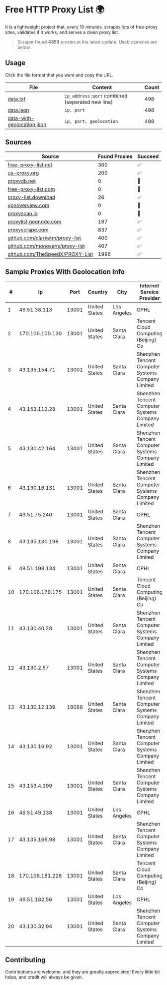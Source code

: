 
# Free HTTP Proxy List 🌍

It is a lightweight project that, every 10 minutes, scrapes lots of free-proxy sites, validates if it works, and serves a clean proxy list.


> Scraper found **4353** proxies at the latest update. Usable proxies are below.

## Usage

Click the file format that you want and copy the URL.


|File|Content|Count|
|----|-------|-----|
|[data.txt](https://raw.githubusercontent.com/themiralay/Proxy-List-World/master/data.txt)|`ip_address:port` combined (seperated new line)|498|
|[data.json](https://raw.githubusercontent.com/themiralay/Proxy-List-World/master/data.json)|`ip, port`|498|
|[data-with-geolocation.json](https://raw.githubusercontent.com/themiralay/Proxy-List-World/master/data-with-geolocation.json)|`ip, port, geolocation`|498|

## Sources

|Source|Found Proxies|Succeed|
|------|-------------|-------|
|[free-proxy-list.net](https://free-proxy-list.net)|300|✅|
|[us-proxy.org](https://www.us-proxy.org)|200|✅|
|[proxydb.net](http://proxydb.net)|0|🚫|
|[free-proxy-list.com](https://free-proxy-list.com/?page=&port=&type%5B%5D=http&type%5B%5D=https&up_time=0&search=Search)|0|🚫|
|[proxy-list.download](https://www.proxy-list.download/HTTP)|26|✅|
|[vpnoverview.com](https://vpnoverview.com/privacy/anonymous-browsing/free-proxy-servers)|0|🚫|
|[proxyscan.io](https://www.proxyscan.io)|0|🚫|
|[proxylist.geonode.com](https://proxylist.geonode.com/api/proxy-list?limit=300&page=1&sort_by=lastChecked&sort_type=desc&protocols=http,https)|187|✅|
|[proxyscrape.com](https://api.proxyscrape.com/v2/?request=displayproxies&protocol=http&timeout=10000&country=all&ssl=all&anonymity=all)|837|✅|
|[github.com/clarketm/proxy-list](https://raw.githubusercontent.com/clarketm/proxy-list/master/proxy-list-raw.txt)|400|✅|
|[github.com/monosans/proxy-list](https://raw.githubusercontent.com/monosans/proxy-list/main/proxies/http.txt)|407|✅|
|[github.com/TheSpeedX/PROXY-List](https://raw.githubusercontent.com/TheSpeedX/PROXY-List/master/http.txt)|1996|✅|


## Sample Proxies With Geolocation Info

|#|Ip|Port|Country|City|Internet Service Provider|
|-|--|----|-------|----|-------------------------|
|1|49.51.38.113|13001|United States|Los Angeles|OPHL|
|2|170.106.100.130|13001|United States|Santa Clara|Tencent Cloud Computing (Beijing) Co|
|3|43.135.154.71|13001|United States|Santa Clara|Shenzhen Tencent Computer Systems Company Limited|
|4|43.153.112.28|13001|United States|Santa Clara|Shenzhen Tencent Computer Systems Company Limited|
|5|43.130.42.164|13001|United States|Santa Clara|Shenzhen Tencent Computer Systems Company Limited|
|6|43.130.16.131|13001|United States|Santa Clara|Shenzhen Tencent Computer Systems Company Limited|
|7|49.51.75.240|13001|United States|Santa Clara|OPHL|
|8|43.135.130.198|13001|United States|Santa Clara|Shenzhen Tencent Computer Systems Company Limited|
|9|49.51.198.134|13001|United States|Santa Clara|OPHL|
|10|170.106.170.175|13001|United States|Santa Clara|Tencent Cloud Computing (Beijing) Co|
|11|43.130.40.28|13001|United States|Santa Clara|Shenzhen Tencent Computer Systems Company Limited|
|12|43.130.2.57|13001|United States|Santa Clara|Shenzhen Tencent Computer Systems Company Limited|
|13|43.130.12.139|18088|United States|Santa Clara|Shenzhen Tencent Computer Systems Company Limited|
|14|43.130.16.92|13001|United States|Santa Clara|Shenzhen Tencent Computer Systems Company Limited|
|15|43.153.4.199|13001|United States|Santa Clara|Shenzhen Tencent Computer Systems Company Limited|
|16|49.51.49.138|13001|United States|Los Angeles|OPHL|
|17|43.135.166.98|13001|United States|Santa Clara|Shenzhen Tencent Computer Systems Company Limited|
|18|170.106.181.226|13001|United States|Santa Clara|Tencent Cloud Computing (Beijing) Co|
|19|49.51.182.56|13001|United States|Los Angeles|OPHL|
|20|43.130.32.94|13001|United States|Santa Clara|Shenzhen Tencent Computer Systems Company Limited|



## Contributing

Contributions are welcome, and they are greatly appreciated! Every
little bit helps, and credit will always be given.

